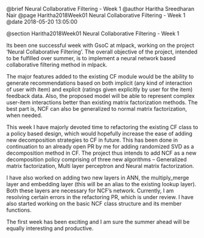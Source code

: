 @brief Neural Collaborative Filtering - Week 1
@author Haritha Sreedharan Nair
@page Haritha2018Week01 Neural Collaborative Filtering - Week 1
@date 2018-05-20 13:05:00

@section Haritha2018Week01 Neural Collaborative Filtering - Week 1

Its been one successful week with GsoC at mlpack, working on the project ‘Neural Collaborative Filtering’. The overall objective of the project, intended to be fulfilled over summer, is to implement a neural network based collaborative filtering method in mlpack. 

The major features added to the existing CF module would be the ability to generate recommendations based on both implicit (any kind of interaction of user with item) and explicit (ratings given explicitly by user for the item) feedback data. Also, the proposed model will be able to represent complex user-item interactions better than existing matrix factorization methods. The best part is, NCF can also be generalized to normal matrix factorization, when needed.

This week I have majorly devoted time to refactoring the existing CF class to a policy based design, which would hopefully increase the ease of adding new decomposition strategies to CF in future. This has been done in continuation to an already open PR by me for adding randomized SVD as a decomposition method in CF. The project thus intends to add NCF as a new decomposition policy comprising of three new algorithms – Generalized matrix factorization, Multi layer perceptron and Neural matrix factorization. 

I have also worked on adding two new layers in ANN, the multiply_merge layer and embedding layer (this will be an alias to the existing lookup layer). Both these layers are necessary for NCF’s network. Currently, I am resolving certain errors in the refactoring PR, which is under review. I have also started working on the basic NCF class structure and its member functions.

The first week has been exciting and I am sure the summer ahead will be equally interesting and productive.
